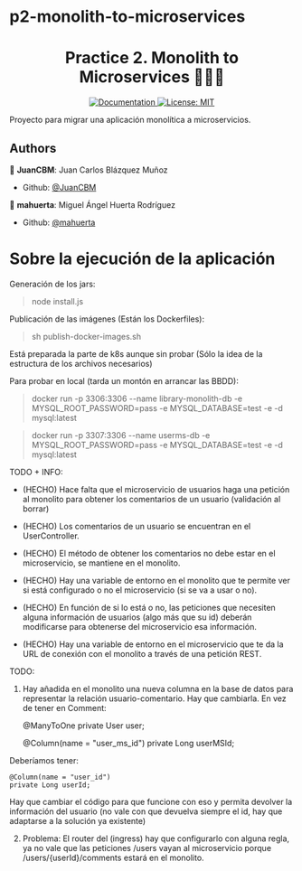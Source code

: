 # p2-monolith-to-microservices

<h1 align="center">Practice 2. Monolith to Microservices 👨🏻‍💻 </h1>

<p align="center">
  <a href="/docs" target="_blank">
    <img alt="Documentation" src="https://img.shields.io/badge/documentation-yes-brightgreen.svg" />
  </a>
  <a href="#" target="_blank">
    <img alt="License: MIT" src="https://img.shields.io/badge/License-MIT-yellow.svg" />
  </a>
</p>

Proyecto para migrar una aplicación monolítica a microservicios.

## Authors

👤 **JuanCBM**: Juan Carlos Blázquez Muñoz

* Github: [@JuanCBM](https://github.com/JuanCBM)

👤 **mahuerta**: Miguel Ángel Huerta Rodríguez

* Github: [@mahuerta](https://github.com/mahuerta)

# Sobre la ejecución de la aplicación




Generación de los jars:
> node install.js

Publicación de las imágenes (Están los Dockerfiles):
> sh publish-docker-images.sh


Está preparada la parte de k8s aunque sin probar (Sólo la idea de la estructura de los archivos necesarios)


Para probar en local (tarda un montón en arrancar las BBDD):
> docker run -p 3306:3306 --name library-monolith-db -e MYSQL_ROOT_PASSWORD=pass -e MYSQL_DATABASE=test -e -d mysql:latest

> docker run -p 3307:3306 --name userms-db -e MYSQL_ROOT_PASSWORD=pass -e MYSQL_DATABASE=test -e -d mysql:latest


TODO + INFO:
- (HECHO) Hace falta que el microservicio de usuarios haga una petición al monolito para obtener los comentarios de un usuario (validación al borrar)

- (HECHO) Los comentarios de un usuario se encuentran en el UserController.

- (HECHO) El método de obtener los comentarios no debe estar en el microservicio, se mantiene en el monolito.

- (HECHO) Hay una variable de entorno en el monolito que te permite ver si está configurado o no el microservicio (si se va a usar o no).

- (HECHO) En función de si lo está o no, las peticiones que necesiten alguna información de usuarios (algo más que su id) deberán modificarse para obtenerse del microservicio esa información.

- (HECHO) Hay una variable de entorno en el microservicio que te da la URL de conexión con el monolito a través de una petición REST.


TODO:

1. Hay añadida en el monolito una nueva columna en la base de datos para representar la relación usuario-comentario.
Hay que cambiarla. En vez de tener en Comment:

    @ManyToOne
    private User user;

    @Column(name = "user_ms_id")
    private Long userMSId;


Deberíamos tener:

    @Column(name = "user_id")
    private Long userId;

Hay que cambiar el código para que funcione con eso y permita devolver la información del usuario (no vale con que devuelva siempre el id, hay que adaptarse a la solución ya existente)


2. Problema: El router del (ingress) hay que configurarlo con alguna regla, ya no vale que las peticiones /users vayan al microservicio porque /users/{userId}/comments estará en el monolito.